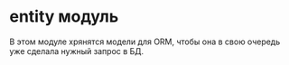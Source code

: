 # entity модуль

В этом модуле хрянятся модели для ORM, чтобы она в свою очередь уже сделала нужный запрос в БД.